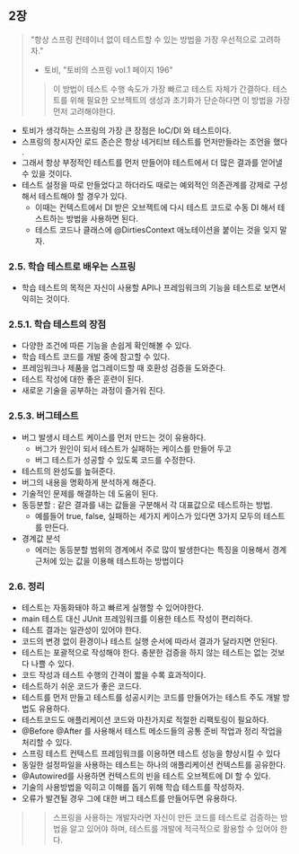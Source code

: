## 2장

> "항상 스프링 컨테이너 없이 테스트할 수 있는 방법을 가장 우선적으로 고려하자."
>
> - 토비,  "토비의 스프링 vol.1 페이지 196"
>
> > 이 방법이 테스트 수행 속도가 가장 빠르고 테스트 자체가 간결하다. 테스트를 위해 필요한 오브젝트의 생성과 초기화가 단순하다면 이 방법을 가장 먼저 고려해야한다.

- 토비가 생각하는 스프링의 가장 큰 장점은 IoC/DI 와 테스트이다.
- 스프링의 창시자인 로드 존슨은 항상 네거티브 테스트를 먼저만들라는 조언을 했다 .
- 그래서 항상 부정적인 테스트를 먼저 만들어야 테스트에서 더 많은 결과를 얻어낼 수 있을 것이다.
- 테스트 설정을 따로 만들었다고 하더라도 때로는 예외적인 의존관계를 강제로 구성해서 테스트해야 할 경우가 있다.
    - 이때는 컨텍스트에서 DI 받은 오브젝트에 다시 테스트 코드로 수동 DI 해서 테스트하는 방법을 사용하면 된다.
    - 테스트 코드나 클래스에 @DirtiesContext 애노테이션을 붙이는 것을 잊지 말자.

### 2.5. 학습 테스트로 배우는 스프링

- 학습 테스트의 목적은 자신이 사용할 API나 프레임워크의 기능을 테스트로 보면서 익히는 것이다.

### 2.5.1. 학습 테스트의 장점

- 다양한 조건에 따른 기능을 손쉽게 확인해볼 수 있다.
- 학습 테스트 코드를 개발 중에 참고할 수 있다.
- 프레임워크나 제품을 업그레이드할 때 호환성 검증을 도와준다.
- 테스트 작성에 대한 좋은 훈련이 된다.
- 새로운 기술을 공부하는 과정이 즐거워 진다.

### 2.5.3. 버그테스트

- 버그 발생시 테스트 케이스를 먼저 만드는 것이 유용하다.
    - 버그가 원인이 되서 테스트가 실패하는 케이스를 만들어 두고
    - 버그 테스트가 성공할 수 있도록 코드를 수정한다.
- 테스트의 완성도를 높혀준다.
- 버그의 내용을 명확하게 분석하게 해준다.
- 기술적인 문제를 해결하는 데 도움이 된다.
- 동등분할 : 같은 결과를 내는 값들을 구분해서 각 대표값으로 테스트하는 방법.
    - 예를들어 true, false, 실패하는 세가지 케이스가 있다면 3가지 모두의 테스트를 만든다.
- 경계값 분석
    - 에러는 동등분할 범위의 경계에서 주로 많이 발생한다는 특징을 이용해서 경계 근처에 있는 값을 이용해 테스트하는 방법이다

### 2.6. 정리

- 테스트는 자동화돼야 하고 빠르게 실행할 수 있어야한다.
- main 테스트 대신 JUnit 프레임워크를 이용한 테스트 작성이 편리하다.
- 테스트 결과는 일관성이 있어야 한다.
- 코드의 변경 없이 환경이나 테스트 실행 순서에 따라서 결과가 달라지면 안된다.
- 테스트는 포괄적으로 작성해야 한다. 충분한 검증을 하지 않는 테스트는 없는 것보다 나쁠 수 있다.
- 코드 작성과 테스트 수행의 간격이 짧을 수록 효과적이다.
- 테스트하기 쉬운 코드가 좋은 코드다.
- 테스트를 먼저 만들고 테스트를 성공시키는 코드를 만들어가는 테스트 주도 개발 방법도 유용하다.
- 테스트코드도 애플리케이션 코드와 마찬가지로 적절한 리팩토링이 필요하다.
- @Before @After 를 사용해서 테스트 메소드들의 공통 준비 작업과 정리 작업을 처리할 수 있다.
- 스프링 테스트 컨텍스트 프레임워크를 이용하면 테스트 성능을 향상시킬 수 있다
- 동일한 설정파일을 사용하는 테스트는 하나의 애플리케이션 컨텍스트를 공유한다.
- @Autowired를 사용하면 컨텍스트의 빈을 테스트 오브젝트에 DI 할 수 있다.
- 기술의 사용방법을 익히고 이해를 돕기 위해 학습 테스트를 작성하자.
- 오류가 발견될 경우 그에 대한 버그 테스트를 만들어두면 유용하다.

>> 스프링을 사용하는 개발자라면 자신이 만든 코드를 테스트로 검증하는 방법을 알고 있어야 하며, 테스트를 개발에 적극적으로 활용할 수 있어야 한다. 
